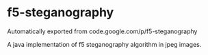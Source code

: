 # f5-steganography
Automatically exported from code.google.com/p/f5-steganography

A java implementation of f5 steganography algorithm in jpeg images.
